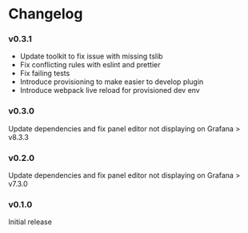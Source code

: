 # Changelog

### v0.3.1

 - Update toolkit to fix issue with missing tslib
 - Fix conflicting rules with eslint and prettier
 - Fix failing tests
 - Introduce provisioning to make easier to develop plugin
 - Introduce webpack live reload for provisioned dev env

### v0.3.0
Update dependencies and fix panel editor not displaying on Grafana > v8.3.3

### v0.2.0
Update dependencies and fix panel editor not displaying on Grafana > v7.3.0

### v0.1.0
Initial release
